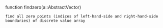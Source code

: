 function findzero(a::AbstractVector)

```
find all zero points (indices of left-hand-side and right-hand-side boundaries) of discrete value array
```
